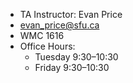 - TA Instructor: Evan Price
- [evan_price@sfu.ca](mailto:evan_price@sfu.ca)
- WMC 1616
- Office Hours:
	- Tuesday 9:30–10:30
	- Friday 9:30–10:30